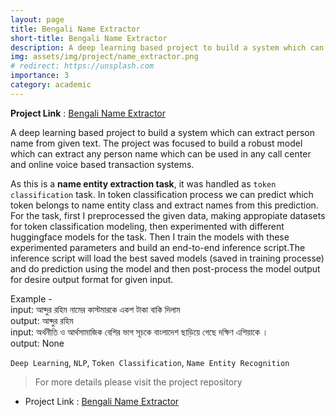 ```yaml
---
layout: page
title: Bengali Name Extractor
short-title: Bengali Name Extractor
description: A deep learning based project to build a system which can extract person name from given text. 
img: assets/img/project/name_extractor.png
# redirect: https://unsplash.com
importance: 3
category: academic
---
```


**Project Link** : [Bengali Name Extractor](https://github.com/VirusProton/Bengali-Person-Name-Extractor)

A deep learning based project to build a system which can extract person name from given text. The project was focused to build a robust model which can extract any person name which can be used in any call center and online voice based transaction systems.

As this is a **name entity extraction task**, it was handled as `token classification` task. In token classification process we can predict which token belongs to name entity class and extract names from this prediction. For the task, first I preprocessed the given data, making appropiate datasets for token classification modeling, then experimented with different huggingface models for the task. Then I train the models with these experimented parameters and build an end-to-end inference script.The inference script will load the best saved models (saved in training processe) and do prediction using the model and then post-process the model output for desire output format for given input.<br>

Example -<br>
input: আব্দুর রহিম নামের কাস্টমারকে একশ টাকা বাকি দিলাম<br>
output: আব্দুর রহিম<br>
input: অর্থনীতি ও আর্থসামাজিক বেশির ভাগ সূচকে বাংলাদেশ ছাড়িয়ে গেছে দক্ষিণ এশিয়াকে ।<br>
output: None<br>

`Deep Learning`, `NLP`, `Token Classification`, `Name Entity Recognition`

> For more details please visit the project repository <br>

- Project Link : [Bengali Name Extractor](https://github.com/VirusProton/Bengali-Person-Name-Extractor)